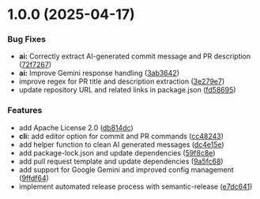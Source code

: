 # 1.0.0 (2025-04-17)


### Bug Fixes

* **ai:** Correctly extract AI-generated commit message and PR description ([72f7267](https://github.com/fernandobelotto/aigh/commit/72f72672c6323af0245ae72629ffcadba4d79221))
* **ai:** Improve Gemini response handling ([3ab3642](https://github.com/fernandobelotto/aigh/commit/3ab3642552925b23db16ed705fc7968f3d25744a))
* improve regex for PR title and description extraction ([3e279e7](https://github.com/fernandobelotto/aigh/commit/3e279e7fc63a111a26929ce3fbef4cd5584b0b1d))
* update repository URL and related links in package.json ([fd58695](https://github.com/fernandobelotto/aigh/commit/fd58695349e2bd046a6f1780cb58c347a32ef9bd))


### Features

* add Apache License 2.0 ([db814dc](https://github.com/fernandobelotto/aigh/commit/db814dccad97b32d0b7b4bd48132ecfb06e72a82))
* **cli:** add editor option for commit and PR commands ([cc48243](https://github.com/fernandobelotto/aigh/commit/cc4824363f40054d080347ba36401dd5262f2342))
* add helper function to clean AI generated messages ([dc4e15e](https://github.com/fernandobelotto/aigh/commit/dc4e15e3e9dbe2f11059c1b1465d272b4b787a16))
* add package-lock.json and update dependencies ([59f8c8e](https://github.com/fernandobelotto/aigh/commit/59f8c8ee976fd2c541dfdcd7448c68cc28ee831a))
* add pull request template and update dependencies ([9a5fc68](https://github.com/fernandobelotto/aigh/commit/9a5fc68941905c4d566ec4a06a1305668cd5b6bb))
* add support for Google Gemini and improved config management ([9ffdf64](https://github.com/fernandobelotto/aigh/commit/9ffdf6480ce56c2c1d480088c0c11739b8063dfa))
* implement automated release process with semantic-release ([e7dc641](https://github.com/fernandobelotto/aigh/commit/e7dc6411749bee44a9975a0630a4bfde11f637c5))
